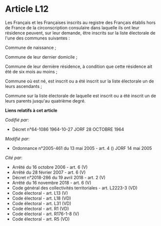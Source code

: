 # Article L12

Les Français et les Françaises inscrits au registre des Français établis hors de France de la circonscription consulaire dans
laquelle ils ont leur résidence peuvent, sur leur demande, être inscrits sur la liste électorale de l'une des communes
suivantes :

Commune de naissance ;

Commune de leur dernier domicile ;

Commune de leur dernière résidence, à condition que cette résidence ait été de six mois au moins ;

Commune où est né, est inscrit ou a été inscrit sur la liste électorale un de leurs ascendants ;

Commune sur la liste électorale de laquelle est inscrit ou a été inscrit un de leurs parents jusqu'au quatrième degré.

**Liens relatifs à cet article**

_Codifié par_:

  - Décret n°64-1086 1964-10-27 JORF 28 OCTOBRE 1964

_Modifié par_:

  - Ordonnance n°2005-461 du 13 mai 2005 - art. 4 () JORF 14 mai 2005

_Cité par_:

  - Arrêté du 16 octobre 2006 - art. 6 (V)
  - Arrêté du 28 février 2007 - art. 6 (V)
  - Décret n°2018-286 du 19 avril 2018 - art. 2 (V)
  - Arrêté du 16 novembre 2018 - art. 6 (V)
  - Code général des collectivités territoriales - art. L2223-3 (VD)
  - Code électoral - art. L13 (V)
  - Code électoral - art. L18 (VD)
  - Code électoral - art. L31 (VD)
  - Code électoral - art. R1 (VD)
  - Code électoral - art. R176-1-8 (V)
  - Code électoral - art. R5 (VD)

